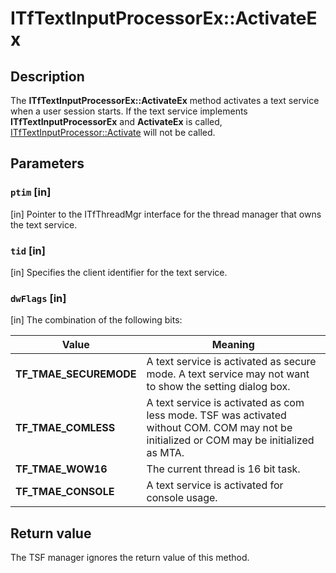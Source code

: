 # ITfTextInputProcessorEx::ActivateEx

## Description

The **ITfTextInputProcessorEx::ActivateEx** method activates a text service when a user session starts. If the text service implements **ITfTextInputProcessorEx** and **ActivateEx** is called, [ITfTextInputProcessor::Activate](https://learn.microsoft.com/windows/desktop/api/msctf/nf-msctf-itftextinputprocessor-activate) will not be called.

## Parameters

### `ptim` [in]

[in] Pointer to the ITfThreadMgr interface for the thread manager that owns the text service.

### `tid` [in]

[in] Specifies the client identifier for the text service.

### `dwFlags` [in]

[in] The combination of the following bits:

| Value | Meaning |
| --- | --- |
| **TF_TMAE_SECUREMODE** | A text service is activated as secure mode. A text service may not want to show the setting dialog box. |
| **TF_TMAE_COMLESS** | A text service is activated as com less mode. TSF was activated without COM. COM may not be initialized or COM may be initialized as MTA. |
| **TF_TMAE_WOW16** | The current thread is 16 bit task. |
| **TF_TMAE_CONSOLE** | A text service is activated for console usage. |

## Return value

The TSF manager ignores the return value of this method.